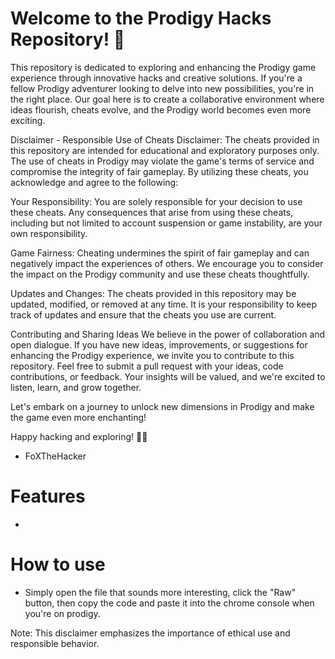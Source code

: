 
# Welcome to the Prodigy Hacks Repository! 🚀

This repository is dedicated to exploring and enhancing the Prodigy game experience through innovative hacks and creative solutions. If you're a fellow Prodigy adventurer looking to delve into new possibilities, you're in the right place. Our goal here is to create a collaborative environment where ideas flourish, cheats evolve, and the Prodigy world becomes even more exciting.

Disclaimer - Responsible Use of Cheats
Disclaimer: The cheats provided in this repository are intended for educational and exploratory purposes only. The use of cheats in Prodigy may violate the game's terms of service and compromise the integrity of fair gameplay. By utilizing these cheats, you acknowledge and agree to the following:

Your Responsibility: You are solely responsible for your decision to use these cheats. Any consequences that arise from using these cheats, including but not limited to account suspension or game instability, are your own responsibility.

Game Fairness: Cheating undermines the spirit of fair gameplay and can negatively impact the experiences of others. We encourage you to consider the impact on the Prodigy community and use these cheats thoughtfully.

Updates and Changes: The cheats provided in this repository may be updated, modified, or removed at any time. It is your responsibility to keep track of updates and ensure that the cheats you use are current.

Contributing and Sharing Ideas
We believe in the power of collaboration and open dialogue. If you have new ideas, improvements, or suggestions for enhancing the Prodigy experience, we invite you to contribute to this repository. Feel free to submit a pull request with your ideas, code contributions, or feedback. Your insights will be valued, and we're excited to listen, learn, and grow together.

Let's embark on a journey to unlock new dimensions in Prodigy and make the game even more enchanting!

Happy hacking and exploring! 🌟✨

- FoXTheHacker

# Features
-

# How to use

- Simply open the file that sounds more interesting, click the "Raw" button, then copy the code and paste it into the chrome console when you're on prodigy.


Note: This disclaimer emphasizes the importance of ethical use and responsible behavior.
